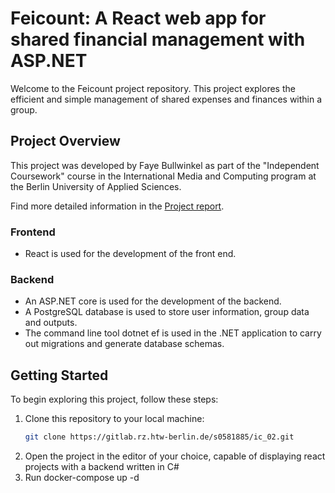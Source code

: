 # Feicount: A React web app for shared financial management with ASP.NET

Welcome to the Feicount project repository. This project explores the efficient and simple management of shared expenses and finances within a group.

## Project Overview
This project was developed by Faye Bullwinkel as part of the "Independent Coursework" course in the 
International Media and Computing program at the Berlin University of Applied Sciences. 

Find more detailed information in the [Project report](/report/Faye_Bullwinkel_Independent_Coursework_02.pdf).

### Frontend

- React is used for the development of the front end.

### Backend

- An ASP.NET core is used for the development of the backend.
- A PostgreSQL database is used to store user information, group data and outputs.
- The command line tool dotnet ef is used in the .NET application to carry out migrations and generate database schemas.

## Getting Started

To begin exploring this project, follow these steps:

1. Clone this repository to your local machine:
   ```bash
   git clone https://gitlab.rz.htw-berlin.de/s0581885/ic_02.git
2. Open the project in the editor of your choice, capable of displaying react projects with a backend written in C#
3. Run docker-compose up -d


